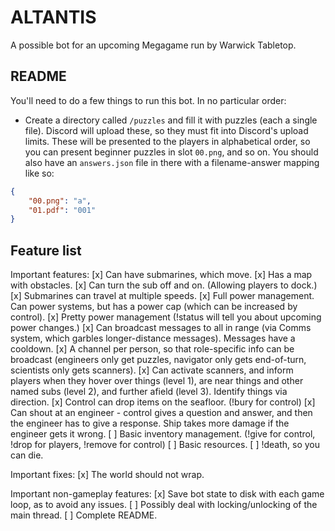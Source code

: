 # ALTANTIS
A possible bot for an upcoming Megagame run by Warwick Tabletop.

## README
You'll need to do a few things to run this bot. In no particular order:

* Create a directory called `/puzzles` and fill it with puzzles (each a single file). Discord will upload these, so they must fit into Discord's upload limits. These will be presented to the players in alphabetical order, so you can present beginner puzzles in slot `00.png`, and so on. You should also have an `answers.json` file in there with a filename-answer mapping like so:

```json
{
    "00.png": "a",
    "01.pdf": "001"
}
```

## Feature list

Important features:
[x] Can have submarines, which move.
[x] Has a map with obstacles.
[x] Can turn the sub off and on. (Allowing players to dock.)
[x] Submarines can travel at multiple speeds.
[x] Full power management. Can power systems, but has a power cap (which can be increased by control).
[x] Pretty power management (!status will tell you about upcoming power changes.)
[x] Can broadcast messages to all in range (via Comms system, which garbles longer-distance messages). Messages have a cooldown.
[x] A channel per person, so that role-specific info can be broadcast (engineers only get puzzles, navigator only gets end-of-turn, scientists only gets scanners).
[x] Can activate scanners, and inform players when they hover over things (level 1), are near things and other named subs (level 2), and further afield (level 3). Identify things via direction.
[x] Control can drop items on the seafloor. (!bury for control)
[x] Can shout at an engineer - control gives a question and answer, and then the engineer has to give a response. Ship takes more damage if the engineer gets it wrong.
[ ] Basic inventory management. (!give for control, !drop for players, !remove for control)
[ ] Basic resources.
[ ] !death, so you can die.

Important fixes:
[x] The world should not wrap.

Important non-gameplay features:
[x] Save bot state to disk with each game loop, as to avoid any issues.
[ ] Possibly deal with locking/unlocking of the main thread.
[ ] Complete README.